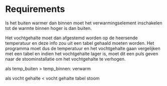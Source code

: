 # Requirements

Is het buiten warmer dan binnen moet het verwarmingselement inschakelen tot de warmte binnen hoger is dan buiten. 


Het vochtgehalte moet dan afgestemd worden op de heersende temperatuur en deze info zou uit een tabel gehaald moeten worden. 
Het programma moet dus de temperatuur en het vochtgehalte gaan vergelijken met een tabel en indien het vochtgehalte lager is, 
moet dit een puls geven naar de stoominstallatie om het vochtgehalte te verhogen.




als temp_buiten > temp_binnen:
    verwarm 

als vocht gehalte < vocht gehalte tabel
    stoom


